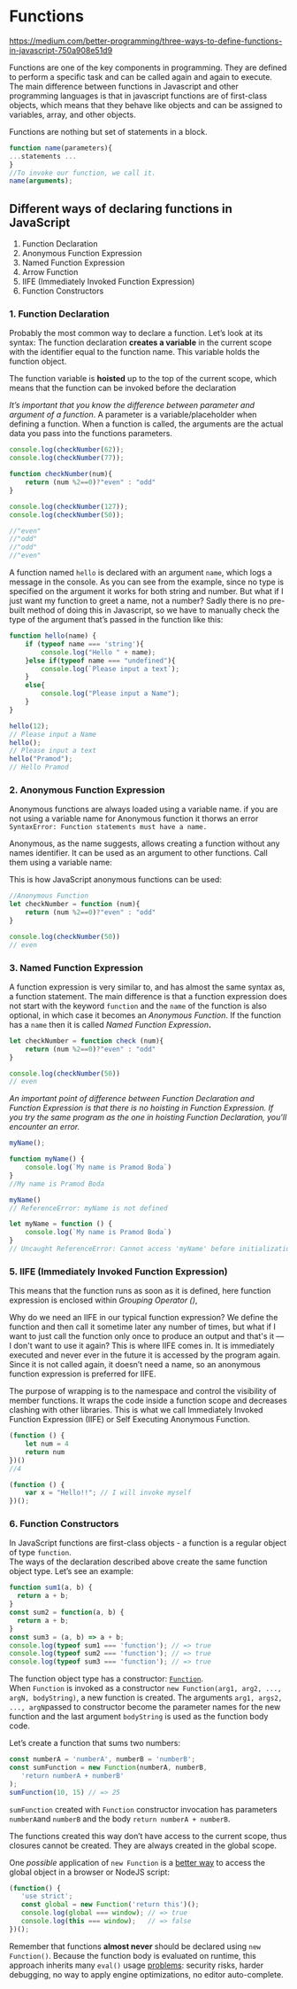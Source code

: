 # Functions

https://medium.com/better-programming/three-ways-to-define-functions-in-javascript-750a908e51d9 

Functions are one of the key components in programming. They are defined to perform a specific task and can be called again and again to execute. The main difference between functions in Javascript and other programming languages is that in javascript functions are of first-class objects, which means that they behave like objects and can be assigned to variables, array, and other objects.

Functions are nothing but set of statements in a block.

```javascript
function name(parameters){
...statements ...
}
//To invoke our function, we call it.
name(arguments);
```

## Different ways of declaring functions in JavaScript

1. Function Declaration
2. Anonymous Function Expression
3. Named Function Expression
4. Arrow Function
5. IIFE (Immediately Invoked Function Expression)
6. Function Constructors

### 1. Function Declaration

Probably the most common way to declare a function. Let’s look at its syntax:
The function declaration  **creates a variable**  in the current scope with the identifier equal to the function name. This variable holds the function object.

The function variable is  **hoisted**  up to the top of the current scope, which means that the function can be invoked before the declaration

_It’s important that you know the difference between parameter and argument of a function_. A parameter is a variable/placeholder when defining a function. When a function is called, the arguments are the actual data you pass into the functions parameters.

```javascript
console.log(checkNumber(62));
console.log(checkNumber(77));

function checkNumber(num){
	return (num %2==0)?"even" : "odd"
}

console.log(checkNumber(127));
console.log(checkNumber(50));

//"even"
//"odd"
//"odd"
//"even"
```
A function named `hello` is declared with an argument `name`, which logs a message in the console. As you can see from the example, since no type is specified on the argument it works for both string and number. But what if I just want my function to greet a name, not a number? Sadly there is no pre-built method of doing this in Javascript, so we have to manually check the type of the argument that’s passed in the function like this:
```javascript
function hello(name) {
    if (typeof name === 'string'){
        console.log("Hello " + name);
    }else if(typeof name === "undefined"){
        console.log(`Please input a text`);
    }
    else{
        console.log("Please input a Name");
    }
}

hello(12);
// Please input a Name
hello();
// Please input a text
hello("Pramod");
// Hello Pramod

```
### 2. Anonymous Function Expression

Anonymous functions are always loaded using a variable name. if you are not using a variable name for Anonymous function it thorws an error `SyntaxError: Function statements must have a name.`

 Anonymous, as the name suggests, allows creating a function without any names identifier. It can be used as an argument to other functions. Call them using a variable name:

This is how JavaScript anonymous functions can be used:

```javascript
//Anonymous Function
let checkNumber = function (num){
	return (num %2==0)?"even" : "odd"
}

console.log(checkNumber(50))
// even
```
### 3. Named Function Expression

A function expression is very similar to, and has almost the same syntax as, a function statement. The main difference is that a function expression does not start with the keyword `function` and the `name` of the function is also optional, in which case it becomes an _Anonymous Function_. If the function has a `name` then it is called _Named Function Expression_**.**
```javascript
let checkNumber = function check (num){
	return (num %2==0)?"even" : "odd"
}

console.log(checkNumber(50))
// even
```
_An important point of difference between Function Declaration and Function Expression is that there is no hoisting in Function Expression. If you try the same program as the one in hoisting Function Declaration, you’ll encounter an error._
```javascript
myName();

function myName() {
	console.log(`My name is Pramod Boda`)
}
//My name is Pramod Boda 
```
```javascript
myName()
// ReferenceError: myName is not defined

let myName = function () {
	console.log(`My name is Pramod Boda`)
}
// Uncaught ReferenceError: Cannot access 'myName' before initialization at <anonymous>:1:1
```
### 5. IIFE (Immediately Invoked Function Expression)

This means that the function runs as soon as it is defined, here function expression is enclosed within _Grouping Operator ()_,

Why do we need an IIFE in our typical function expression? We define the function and then call it sometime later any number of times, but what if I want to just call the function only once to produce an output and that's it — I don't want to use it again? This is where IIFE comes in. It is immediately executed and never ever in the future it is accessed by the program again. Since it is not called again, it doesn’t need a name, so an anonymous function expression is preferred for IIFE.

The purpose of wrapping is to the namespace and control the visibility of member functions. It wraps the code inside a function scope and decreases clashing with other libraries. This is what we call Immediately Invoked Function Expression (IIFE) or Self Executing Anonymous Function.

```javascript
(function () {
	let num = 4
	return num
})()
//4
```
```javascript
(function () {  
	var x = "Hello!!"; // I will invoke myself  
})();
```

### 6. Function Constructors

In JavaScript functions are first-class objects - a function is a regular object of type  `function`.  
The ways of the declaration described above create the same function object type. Let’s see an example:
```javascript
function sum1(a, b) {
  return a + b;
}
const sum2 = function(a, b) {
  return a + b;
}
const sum3 = (a, b) => a + b;
console.log(typeof sum1 === 'function'); // => true
console.log(typeof sum2 === 'function'); // => true
console.log(typeof sum3 === 'function'); // => true
```

The function object type has a constructor:  [`Function`](https://developer.mozilla.org/en-US/docs/Web/JavaScript/Reference/Global_Objects/Function).  
When  `Function`  is invoked as a constructor  `new Function(arg1, arg2, ..., argN, bodyString)`, a new function is created. The arguments  `arg1, args2, ..., argN`passed to constructor become the parameter names for the new function and the last argument  `bodyString`  is used as the function body code.

Let’s create a function that sums two numbers:
```javascript
const numberA = 'numberA', numberB = 'numberB';
const sumFunction = new Function(numberA, numberB, 
   'return numberA + numberB'
);
sumFunction(10, 15) // => 25
```
`sumFunction`  created with  `Function`  constructor invocation has parameters  `numberA`and  `numberB`  and the body  `return numberA + numberB`.

The functions created this way don’t have access to the current scope, thus closures cannot be created. They are always created in the global scope.

One  _possible_  application of  `new Function`  is a  [better way](https://twitter.com/WebReflection/status/269578376833024000)  to access the global object in a browser or NodeJS script:
```javascript
(function() {
   'use strict';
   const global = new Function('return this')();
   console.log(global === window); // => true
   console.log(this === window);   // => false
})();
```

Remember that functions  **almost never**  should be declared using  `new Function()`. Because the function body is evaluated on runtime, this approach inherits many  `eval()`  usage  [problems](http://stackoverflow.com/a/86580/1894471): security risks, harder debugging, no way to apply engine optimizations, no editor auto-complete.



<!--stackedit_data:
eyJoaXN0b3J5IjpbLTk4NTgzMDk2MCwxMTg5Mzk0NDU3LC0yMj
AwNDg2NzcsLTIxMjI3NDY2MTMsOTM3MjQyNzAwLC02NDAwNTU5
NTksLTEyMzg4MTU5NjIsLTMzMDQ3ODEzMCwxNTc5Mjg4NDI4LD
Y1MjI4MDc1MywtMjI4NTU0OTYsLTg2MTczODQ4MCw4NDM4NjYz
MzksMTMwODg0MDc5MCwxMDc3NDA2NTYxLDE2NjM5Nzk3MjcsND
kxODg4Nzc0LC0yODUwMzMwMywxODAyMjQ5MjE0LDE4NTI4NTE2
NjRdfQ==
-->